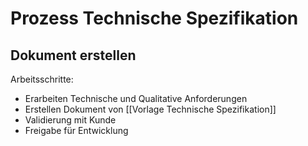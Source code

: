 # Prozess Technische Spezifikation

## Dokument erstellen
Arbeitsschritte:
* Erarbeiten Technische und Qualitative Anforderungen
* Erstellen Dokument von [[Vorlage Technische Spezifikation]]
* Validierung mit Kunde
* Freigabe für Entwicklung